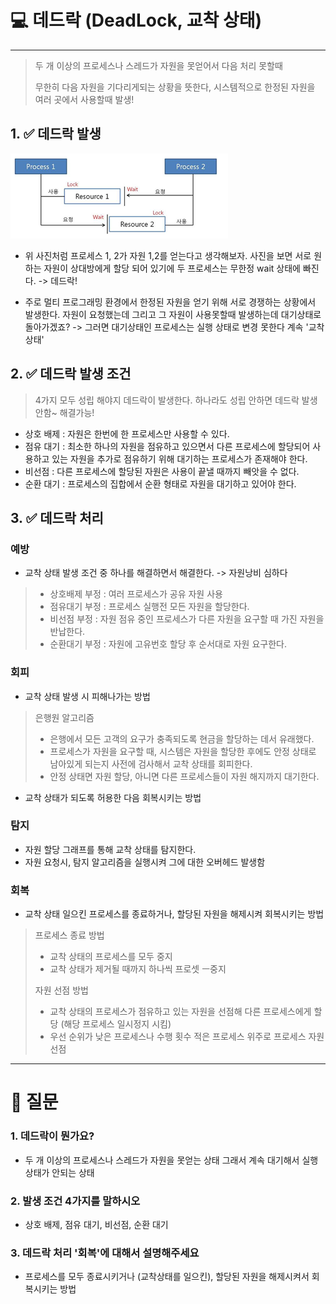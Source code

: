 # 💻 데드락 (DeadLock, 교착 상태)

---
> 두 개 이상의 프로세스나 스레드가 자원을 못얻어서 다음 처리 못할때
> 
> 무한히 다음 자원을 기다리게되는 상황을 뜻한다, 시스템적으로 한정된 자원을 여러 곳에서 사용할때 발생!

## 1. ✅ 데드락 발생

![img_6.png](img/img_6.png)

- 위 사진처럼 프로세스 1, 2가 자원 1,2를 얻는다고 생각해보자.
사진을 보면 서로 원하는 자원이 상대방에게 할당 되어 있기에 두 프로세스는 무한정 wait 상태에 빠진다. -> 데드락!

- 주로 멀티 프로그래밍 환경에서 한정된 자원을 얻기 위해 서로 경쟁하는 상황에서 발생한다. 자원이 요청했는데 그리고 그 자원이 사용못할때 발생하는데 대기상태로 돌아가겠죠? -> 그러면 대기상태인 프로세스는 실행 상태로 변경 못한다 계속 '교착상태'

## 2. ✅ 데드락 발생 조건

> 4가지 모두 성립 해야지 데드락이 발생한다. 하나라도 성립 안하면 데드락 발생 안함~ 해결가능!
 
- 상호 배제 : 자원은 한번에 한 프로세스만 사용할 수 있다.
- 점유 대기 : 최소한 하나의 자원을 점유하고 있으면서 다른 프로세스에 할당되어 사용하고 있는 자원을 추가로 점유하기 위해 대기하는 프로세스가 존재해야 한다.
- 비선점 : 다른 프로세스에 할당된 자원은 사용이 끝낼 때까지 빼앗을 수 없다.
- 순환 대기 : 프로세스의 집합에서 순환 형태로 자원을 대기하고 있어야 한다.

## 3. ✅ 데드락 처리

### 예방

- 교착 상태 발생 조건 중 하나를 해결하면서 해결한다. -> 자원낭비 심하다
> - 상호배제 부정 : 여러 프로세스가 공유 자원 사용
> - 점유대기 부정 : 프로세스 실행전 모든 자원을 할당한다.
> - 비선점 부정 : 자원 점유 중인 프로세스가 다른 자원을 요구할 때 가진 자원을 반납한다.
> - 순환대기 부정 : 자원에 고유번호 할당 후 순서대로 자원 요구한다.

### 회피
- 교착 상태 발생 시 피해나가는 방법
> 은행원 알고리즘
>
> - 은행에서 모든 고객의 요구가 충족되도록 현금을 할당하는 데서 유래했다.
> - 프로세스가 자원을 요구할 때, 시스템은 자원을 할당한 후에도 안정 상태로 남아있게 되는지 사전에 검사해서 교착 상태를 회피한다.
> - 안정 상태면 자원 할당, 아니면 다른 프로세스들이 자원 해지까지 대기한다.


- 교착 상태가 되도록 허용한 다음 회복시키는 방법 
### 탐지
- 자원 할당 그래프를 통해 교착 상태를 탐지한다.
- 자원 요청시, 탐지 알고리즘을 실행시켜 그에 대한 오버헤드 발생함
### 회복
- 교착 상태 일으킨 프로세스를 종료하거나, 할당된 자원을 해제시켜 회복시키는 방법
> 프로세스 종료 방법
> - 교착 상태의 프로세스를 모두 중지
> - 교착 상태가 제거될 때까지 하나씩 프로셋 ㅡ중지
> 
> 자원 선점 방법
> - 교착 상태의 프로세스가 점유하고 있는 자원을 선점해 다른 프로세스에게 할당 (해당 프로세스 일시정지 시킴)
> - 우선 순위가 낮은 프로세스나 수행 횟수 적은 프로세스 위주로 프로세스 자원 선점

---

# 🤔 질문

### 1. 데드락이 뭔가요?

- 두 개 이상의 프로세스나 스레드가 자원을 못얻는 상태 그래서 계속 대기해서 실행상태가 안되는 상태

### 2. 발생 조건 4가지를 말하시오

- 상호 배제, 점유 대기, 비선점, 순환 대기

### 3. 데드락 처리 '회복'에 대해서 설명해주세요

- 프로세스를 모두 종료시키거나 (교착상태를 일으킨), 할당된 자원을 해제시켜서 회복시키는 방법


